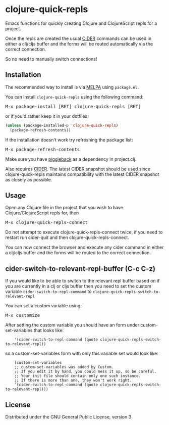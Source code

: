 clojure-quick-repls
===================

Emacs functions for quickly creating Clojure and ClojureScript repls for a project. 

Once the repls are created the usual [CIDER](https://github.com/clojure-emacs/cider) commands can be used in either a clj/cljs buffer and the forms will be routed automatically via the correct connection.

So no need to manually switch connections! 

Installation
------------

The recommended way to install is via [MELPA](http://melpa.org) using `package.el`.

You can install `clojure-quick-repls` using the following command:

<kbd>M-x package-install [RET] clojure-quick-repls [RET]</kbd>

or if you'd rather keep it in your dotfiles:

```el
(unless (package-installed-p 'clojure-quick-repls)
  (package-refresh-contents))
```

If the installation doesn't work try refreshing the package list:

<kbd>M-x package-refresh-contents</kbd>

Make sure you have [piggieback](https://github.com/cemerick/piggieback) as a dependency in project.clj.

Also requires [CIDER](https://github.com/clojure-emacs/cider). The latest CIDER snapshot should be used since clojure-quick-repls maintains compatibility with the latest CIDER snapshot as closely as possible.  

Usage
-----

Open any Clojure file in the project that you wish to have Clojure/ClojureScript repls for, then 

<kbd>M-x clojure-quick-repls-connect</kbd>

Do not attempt to execute clojure-quick-repls-connect twice, if you need to restart run cider-quit and then clojure-quick-repls-connect. 

You can now connect the browser and execute any cider command in either a clj/cljs buffer and the forms will be routed to the correct connection.

cider-switch-to-relevant-repl-buffer (C-c C-z) 
----------------------------------------------

If you would like to be able to switch to the relevant repl buffer based on if you are currently in a clj or cljs buffer then you need to set the custom variable `cider-switch-to-repl-command` to `clojure-quick-repls-switch-to-relevant-repl` 
 
You can set a custom variable using: 

<kbd>M-x customize</kbd>

After setting the custom variable you should have an form under custom-set-variables that looks like: 

```
    '(cider-switch-to-repl-command (quote clojure-quick-repls-switch-to-relevant-repl))
```

so a custom-set-variables form with only this variable set would look like: 

```
    (custom-set-variables
    ;; custom-set-variables was added by Custom.
    ;; If you edit it by hand, you could mess it up, so be careful.
    ;; Your init file should contain only one such instance.
    ;; If there is more than one, they won't work right.
    '(cider-switch-to-repl-command (quote clojure-quick-repls-switch-to-relevant-repl)))
```

License
-------

Distributed under the GNU General Public License, version 3
